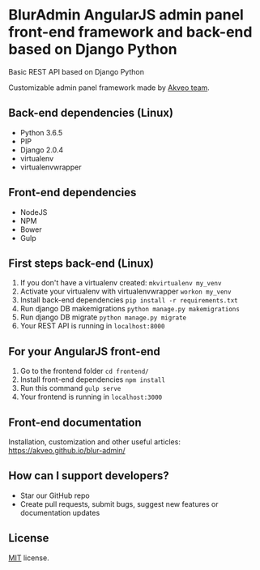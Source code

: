 # BlurAdmin AngularJS admin panel front-end framework and back-end based on Django Python

Basic REST API based on Django Python

Customizable admin panel framework made by [Akveo team](http://akveo.com/).

## Back-end dependencies (Linux)
- Python 3.6.5
- PIP
- Django 2.0.4
- virtualenv
- virtualenvwrapper

## Front-end dependencies
- NodeJS
- NPM
- Bower
- Gulp

## First steps back-end (Linux)
1. If you don't have a virtualenv created: `mkvirtualenv my_venv`
2. Activate your virtualenv with virtualenvwrapper `workon my_venv`
3. Install back-end dependencies `pip install -r requirements.txt`
4. Run django DB makemigrations `python manage.py makemigrations`
5. Run django DB migrate `python manage.py migrate`
6. Your REST API is running in `localhost:8000`

## For your AngularJS front-end
1. Go to the frontend folder `cd frontend/`
2. Install front-end dependencies `npm install`
3. Run this command `gulp serve`
4. Your frontend is running in `localhost:3000`

## Front-end documentation
Installation, customization and other useful articles: https://akveo.github.io/blur-admin/

## How can I support developers?
- Star our GitHub repo
- Create pull requests, submit bugs, suggest new features or documentation updates

License
-------------
<a href=/LICENSE.txt target="_blank">MIT</a> license.
